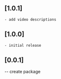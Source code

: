 ## [1.0.1]

    - add video descriptions

## [1.0.0]

    - initial release

## [0.0.1]

-- create package
